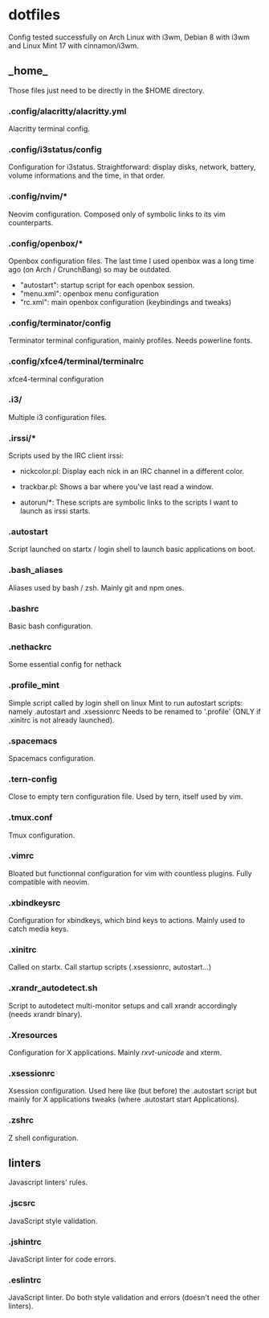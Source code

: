 # dotfiles

Config tested successfully on Arch Linux with i3wm, Debian 8 with i3wm and Linux Mint 17 with cinnamon/i3wm.

## \_home\_
Those files just need to be directly in the $HOME directory.

### .config/alacritty/alacritty.yml
Alacritty terminal config.

### .config/i3status/config
Configuration for i3status. Straightforward: display disks, network, battery, volume informations and the time, in that order.

### .config/nvim/*
Neovim configuration. Composed only of symbolic links to its vim counterparts.

### .config/openbox/*
Openbox configuration files. The last time I used openbox was a long time ago (on Arch / CrunchBang) so may be outdated.
 - "autostart": startup script for each openbox session.
 - "menu.xml": openbox menu configuration
 - "rc.xml": main openbox configuration (keybindings and tweaks)

### .config/terminator/config
Terminator terminal configuration, mainly profiles. Needs powerline fonts.

### .config/xfce4/terminal/terminalrc
xfce4-terminal configuration

### .i3/
Multiple i3 configuration files.

### .irssi/*
Scripts used by the IRC client irssi:
  - nickcolor.pl:
    Display each nick in an IRC channel in a different color.

  - trackbar.pl:
    Shows a bar where you've last read a window.

  - autorun/*:
    These scripts are symbolic links to the scripts I want to launch as irssi starts.

### .autostart
Script launched on startx / login shell to launch basic applications on boot.

### .bash_aliases
Aliases used by bash / zsh. Mainly git and npm ones.

### .bashrc
Basic bash configuration.

### .nethackrc
Some essential config for nethack

### .profile_mint
Simple script called by login shell on linux Mint to run autostart scripts: namely .autostart and .xsessionrc
Needs to be renamed to '.profile' (ONLY if .xinitrc is not already launched).

### .spacemacs
Spacemacs configuration.

### .tern-config
Close to empty tern configuration file. Used by tern, itself used by vim.

### .tmux.conf
Tmux configuration.

### .vimrc
Bloated but functionnal configuration for vim with countless plugins. Fully compatible with neovim.

### .xbindkeysrc
Configuration for xbindkeys, which bind keys to actions. Mainly used to catch media keys.

### .xinitrc
Called on startx. Call startup scripts (.xsessionrc, autostart...)

### .xrandr\_autodetect.sh
Script to autodetect multi-monitor setups and call xrandr accordingly (needs xrandr binary).

### .Xresources
Configuration for X applications. Mainly _rxvt-unicode_ and xterm.

### .xsessionrc
Xsession configuration. Used here like (but before) the .autostart script but mainly for X applications tweaks (where .autostart start Applications).

### .zshrc
Z shell configuration.

## linters
Javascript linters' rules.

### .jscsrc
JavaScript style validation.

### .jshintrc
JavaScript linter for code errors.

### .eslintrc
JavaScript linter. Do both style validation and errors (doesn't need the other linters).
